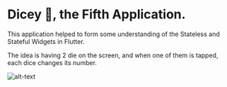 

# Dicey 🎲, the Fifth Application.

This application helped to form some understanding of the Stateless and Stateful Widgets in Flutter.

The idea is having 2 die on the screen, and when one of them is tapped, each dice changes its number.

![alt-text](https://media.giphy.com/media/Jn3d6xEIsLqqU4NU0u/giphy.gif)
